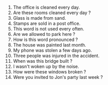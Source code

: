 1. The office is cleaned every day.
2. Are these rooms cleaned every day ?
3. Glass is made from sand.
4. Stamps are sold in a post office.
5. This word is not used every often.
6. Are we allowed to park here ?
7. How is this word pronounced ?
9. The house was painted last month.
10. My phone was stolen a few days ago.
11. Three people was injured in the accident.
12. When was this bridge built ?
13. I wasn't woken up by the noise.
14. How were these windows broken ?
15. Were you  invited to Jon's party last week ? 
